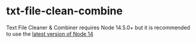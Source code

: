 # txt-file-clean-combine
Text File Cleaner & Combiner requires Node 14.5.0+ but it is recommended to use the [latest version of Node 14](https://nodejs.org/dist/v14.17.1/node-v14.17.1-x64.msi)
 
